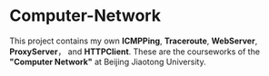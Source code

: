 # Computer-Network
This project contains my own **ICMPPing**, **Traceroute**, **WebServer**, **ProxyServer**， and **HTTPClient**.
These are the courseworks of the **"Computer Network"** at Beijing Jiaotong University.
